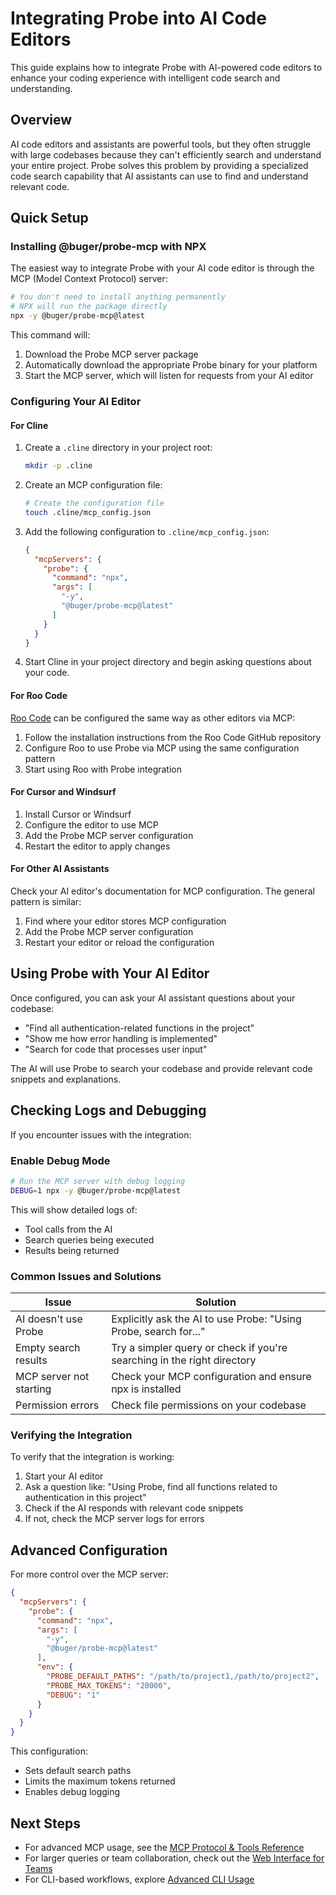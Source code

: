 # Integrating Probe into AI Code Editors

This guide explains how to integrate Probe with AI-powered code editors to enhance your coding experience with intelligent code search and understanding.

## Overview

AI code editors and assistants are powerful tools, but they often struggle with large codebases because they can't efficiently search and understand your entire project. Probe solves this problem by providing a specialized code search capability that AI assistants can use to find and understand relevant code.

## Quick Setup

### Installing @buger/probe-mcp with NPX

The easiest way to integrate Probe with your AI code editor is through the MCP (Model Context Protocol) server:

```bash
# You don't need to install anything permanently
# NPX will run the package directly
npx -y @buger/probe-mcp@latest
```

This command will:
1. Download the Probe MCP server package
2. Automatically download the appropriate Probe binary for your platform
3. Start the MCP server, which will listen for requests from your AI editor

### Configuring Your AI Editor

#### For Cline

1. Create a `.cline` directory in your project root:
   ```bash
   mkdir -p .cline
   ```

2. Create an MCP configuration file:
   ```bash
   # Create the configuration file
   touch .cline/mcp_config.json
   ```

3. Add the following configuration to `.cline/mcp_config.json`:
   ```json
   {
     "mcpServers": {
       "probe": {
         "command": "npx",
         "args": [
           "-y",
           "@buger/probe-mcp@latest"
         ]
       }
     }
   }
   ```

4. Start Cline in your project directory and begin asking questions about your code.

#### For Roo Code

[Roo Code](https://github.com/RooVetGit/Roo-Code) can be configured the same way as other editors via MCP:

1. Follow the installation instructions from the Roo Code GitHub repository
2. Configure Roo to use Probe via MCP using the same configuration pattern
3. Start using Roo with Probe integration

#### For Cursor and Windsurf

1. Install Cursor or Windsurf
2. Configure the editor to use MCP
3. Add the Probe MCP server configuration
4. Restart the editor to apply changes

#### For Other AI Assistants

Check your AI editor's documentation for MCP configuration. The general pattern is similar:

1. Find where your editor stores MCP configuration
2. Add the Probe MCP server configuration
3. Restart your editor or reload the configuration

## Using Probe with Your AI Editor

Once configured, you can ask your AI assistant questions about your codebase:

- "Find all authentication-related functions in the project"
- "Show me how error handling is implemented"
- "Search for code that processes user input"

The AI will use Probe to search your codebase and provide relevant code snippets and explanations.

## Checking Logs and Debugging

If you encounter issues with the integration:

### Enable Debug Mode

```bash
# Run the MCP server with debug logging
DEBUG=1 npx -y @buger/probe-mcp@latest
```

This will show detailed logs of:
- Tool calls from the AI
- Search queries being executed
- Results being returned

### Common Issues and Solutions

| Issue | Solution |
|-------|----------|
| AI doesn't use Probe | Explicitly ask the AI to use Probe: "Using Probe, search for..." |
| Empty search results | Try a simpler query or check if you're searching in the right directory |
| MCP server not starting | Check your MCP configuration and ensure npx is installed |
| Permission errors | Check file permissions on your codebase |

### Verifying the Integration

To verify that the integration is working:

1. Start your AI editor
2. Ask a question like: "Using Probe, find all functions related to authentication in this project"
3. Check if the AI responds with relevant code snippets
4. If not, check the MCP server logs for errors

## Advanced Configuration

For more control over the MCP server:

```json
{
  "mcpServers": {
    "probe": {
      "command": "npx",
      "args": [
        "-y",
        "@buger/probe-mcp@latest"
      ],
      "env": {
        "PROBE_DEFAULT_PATHS": "/path/to/project1,/path/to/project2",
        "PROBE_MAX_TOKENS": "20000",
        "DEBUG": "1"
      }
    }
  }
}
```

This configuration:
- Sets default search paths
- Limits the maximum tokens returned
- Enables debug logging

## Next Steps

- For advanced MCP usage, see the [MCP Protocol & Tools Reference](/mcp-server)
- For larger queries or team collaboration, check out the [Web Interface for Teams](/use-cases/team-chat)
- For CLI-based workflows, explore [Advanced CLI Usage](/use-cases/advanced-cli)